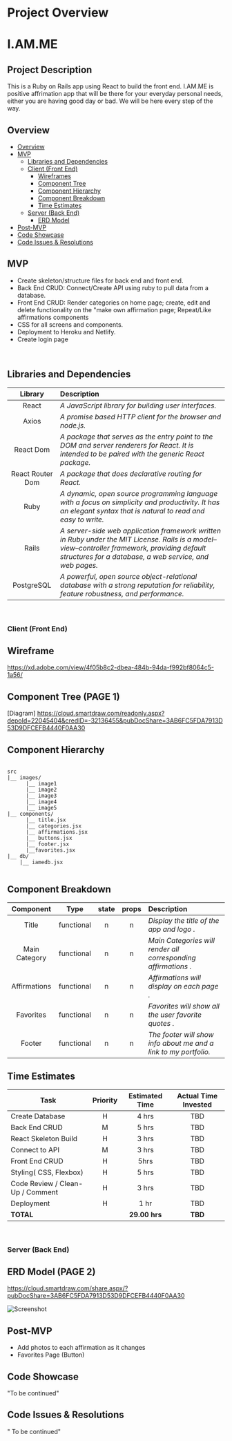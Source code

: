  
# Project Overview

# I.AM.ME

## Project Description
This is a Ruby on Rails app using React to build the front end.
I.AM.ME is positive affrimation app that will be there for your everyday personal needs, either you are having good day or bad. We will be here every step of the way. 
<br>

## Overview

- [Overview](#overview)
- [MVP](#mvp)
  - [Libraries and Dependencies](#libraries-and-dependencies)
  - [Client (Front End)](#client-front-end)
    - [Wireframes](#wireframes)
    - [Component Tree](#component-tree)
    - [Component Hierarchy](#component-hierarchy)
    - [Component Breakdown](#component-breakdown)
    - [Time Estimates](#time-estimates)
  - [Server (Back End)](#server-back-end)
    - [ERD Model](#erd-model)
- [Post-MVP](#post-mvp)
- [Code Showcase](#code-showcase)
- [Code Issues & Resolutions](#code-issues--resolutions)


## MVP

- Create skeleton/structure files for back end and front end.
- Back End CRUD: Connect/Create API using ruby to pull data from a database.
- Front End CRUD: Render categories on home page; create, edit and delete functionality on the "make own affirmation page; Repeat/Like affirmations components
- CSS for all screens and components.
- Deployment to Heroku and Netlify.
- Create login page 
<br>

## Libraries and Dependencies


|     Library      | Description                                |
| :--------------: | :----------------------------------------- |
|      React       | _A JavaScript library for building user interfaces._ |
|   Axios   | _A promise based HTTP client for the browser and node.js._ |
| React Dom | _A package that serves as the entry point to the DOM and server renderers for React. It is intended to be paired with the generic React package._ |
|   React Router Dom   | _A package that does declarative routing for React._ |
|    Ruby   | _A dynamic, open source programming language with a focus on simplicity and productivity. It has an elegant syntax that is natural to read and easy to write._ |
|    Rails   | _A server-side web application framework written in Ruby under the MIT License. Rails is a model–view–controller framework, providing default structures for a database, a web service, and web pages._ |
|   PostgreSQL   | _A powerful, open source object-relational database with a strong reputation for reliability, feature robustness, and performance._ |

<br>

### Client (Front End)

## Wireframe 
https://xd.adobe.com/view/4f05b8c2-dbea-484b-94da-f992bf8064c5-1a56/

## Component Tree (PAGE 1)
[Diagram]
https://cloud.smartdraw.com/readonly.aspx?depoId=22045404&credID=-32136455&pubDocShare=3AB6FC5FDA7913D53D9DFCEFB4440F0AA30

## Component Hierarchy

``` structure

src
|__ images/
      |__ image1
      |__ image2
      |__ image3
      |__ image4
      |__ image5
|__ components/
      |__ title.jsx
      |__ categories.jsx
      |__ affirmations.jsx
      |__ buttons.jsx
      |__ footer.jsx
      |__favorites.jsx
|__ db/
    |__ iamedb.jsx


```

## Component Breakdown

|  Component   |    Type    | state | props | Description                                                      |
| :----------: | :--------: | :---: | :---: | :--------------------------------------------------------------- |
|    Title    | functional |   n   |   n   | _Display the title of the app and logo ._               |
|  Main Category  | functional |   n   |   n   | _Main Categories will render all corresponding affirmations  ._       |
|   Affirmations    |   functional    |   n   |   n   | _Affirmations will display on each page ._      |
| Favorites | functional |   n   |   n   | _Favorites will show all the user favorite quotes ._                 |
|    Footer    | functional |   n   |   n   | _The footer will show info about me and a link to my portfolio._ |


## Time Estimates


| Task                | Priority | Estimated Time | Actual Time Invested | 
| ------------------- | :------: | :------------: | :-----------: | 
| Create Database    |    H     |     4 hrs      |     TBD     |   
| Back End CRUD|    M     |     5 hrs      |     TBD     |    
| React Skeleton Build |    H     |     3 hrs      |     TBD     |    
| Connect to API |    M     |     3 hrs      |     TBD     |     
| Front End CRUD |    H     |     5hrs      |    TBD   |     
| Styling( CSS, Flexbox) |    H     |     5 hrs      |    TBD     |  
| Code Review / Clean-Up / Comment | H | 3 hrs | TBD| TBD |
| Deployment  | H | 1 hr | TBD| TBD |
| **TOTAL**               |          |     **29.00 hrs**     |     **TBD**     |     


<br>

### Server (Back End)


## ERD Model (PAGE 2)

https://cloud.smartdraw.com/share.aspx/?pubDocShare=3AB6FC5FDA7913D53D9DFCEFB4440F0AA30

![Screenshot](https://i.ibb.co/0qvJRks/Capture2.png)

## Post-MVP

- Add photos to each affirmation as it changes 
- Favorites Page (Button)


## Code Showcase

"To be continued"

## Code Issues & Resolutions
 
 " To be continued"

